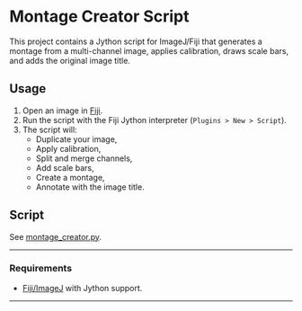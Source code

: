 # Montage Creator Script

This project contains a Jython script for ImageJ/Fiji that generates a montage from a multi-channel image, applies calibration, draws scale bars, and adds the original image title.

## Usage

1. Open an image in [Fiji](https://imagej.net/software/fiji/).
2. Run the script with the Fiji Jython interpreter (`Plugins > New > Script`).
3. The script will:
    - Duplicate your image,
    - Apply calibration,
    - Split and merge channels,
    - Add scale bars,
    - Create a montage,
    - Annotate with the image title.

## Script

See [montage_creator.py](montage_creator.py).

---

### Requirements

- [Fiji/ImageJ](https://imagej.net/software/fiji/) with Jython support.

---

